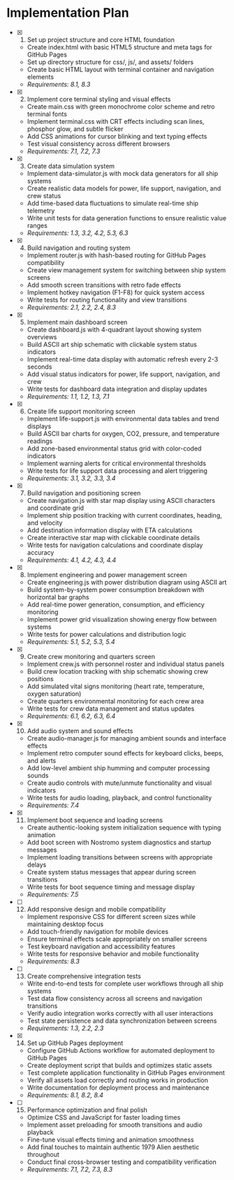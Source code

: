 # Implementation Plan

- [x] 1. Set up project structure and core HTML foundation





  - Create index.html with basic HTML5 structure and meta tags for GitHub Pages
  - Set up directory structure for css/, js/, and assets/ folders
  - Create basic HTML layout with terminal container and navigation elements
  - _Requirements: 8.1, 8.3_

- [x] 2. Implement core terminal styling and visual effects





  - Create main.css with green monochrome color scheme and retro terminal fonts
  - Implement terminal.css with CRT effects including scan lines, phosphor glow, and subtle flicker
  - Add CSS animations for cursor blinking and text typing effects
  - Test visual consistency across different browsers
  - _Requirements: 7.1, 7.2, 7.3_

- [x] 3. Create data simulation system





  - Implement data-simulator.js with mock data generators for all ship systems
  - Create realistic data models for power, life support, navigation, and crew status
  - Add time-based data fluctuations to simulate real-time ship telemetry
  - Write unit tests for data generation functions to ensure realistic value ranges
  - _Requirements: 1.3, 3.2, 4.2, 5.3, 6.3_

- [x] 4. Build navigation and routing system





  - Implement router.js with hash-based routing for GitHub Pages compatibility
  - Create view management system for switching between ship system screens
  - Add smooth screen transitions with retro fade effects
  - Implement hotkey navigation (F1-F8) for quick system access
  - Write tests for routing functionality and view transitions
  - _Requirements: 2.1, 2.2, 2.4, 8.3_

- [x] 5. Implement main dashboard screen





  - Create dashboard.js with 4-quadrant layout showing system overviews
  - Build ASCII art ship schematic with clickable system status indicators
  - Implement real-time data display with automatic refresh every 2-3 seconds
  - Add visual status indicators for power, life support, navigation, and crew
  - Write tests for dashboard data integration and display updates
  - _Requirements: 1.1, 1.2, 1.3, 7.1_

- [x] 6. Create life support monitoring screen





  - Implement life-support.js with environmental data tables and trend displays
  - Build ASCII bar charts for oxygen, CO2, pressure, and temperature readings
  - Add zone-based environmental status grid with color-coded indicators
  - Implement warning alerts for critical environmental thresholds
  - Write tests for life support data processing and alert triggering
  - _Requirements: 3.1, 3.2, 3.3, 3.4_

- [x] 7. Build navigation and positioning screen





  - Create navigation.js with star map display using ASCII characters and coordinate grid
  - Implement ship position tracking with current coordinates, heading, and velocity
  - Add destination information display with ETA calculations
  - Create interactive star map with clickable coordinate details
  - Write tests for navigation calculations and coordinate display accuracy
  - _Requirements: 4.1, 4.2, 4.3, 4.4_

- [x] 8. Implement engineering and power management screen





  - Create engineering.js with power distribution diagram using ASCII art
  - Build system-by-system power consumption breakdown with horizontal bar graphs
  - Add real-time power generation, consumption, and efficiency monitoring
  - Implement power grid visualization showing energy flow between systems
  - Write tests for power calculations and distribution logic
  - _Requirements: 5.1, 5.2, 5.3, 5.4_

- [x] 9. Create crew monitoring and quarters screen





  - Implement crew.js with personnel roster and individual status panels
  - Build crew location tracking with ship schematic showing crew positions
  - Add simulated vital signs monitoring (heart rate, temperature, oxygen saturation)
  - Create quarters environmental monitoring for each crew area
  - Write tests for crew data management and status updates
  - _Requirements: 6.1, 6.2, 6.3, 6.4_

- [x] 10. Add audio system and sound effects





  - Create audio-manager.js for managing ambient sounds and interface effects
  - Implement retro computer sound effects for keyboard clicks, beeps, and alerts
  - Add low-level ambient ship humming and computer processing sounds
  - Create audio controls with mute/unmute functionality and visual indicators
  - Write tests for audio loading, playback, and control functionality
  - _Requirements: 7.4_

- [x] 11. Implement boot sequence and loading screens





  - Create authentic-looking system initialization sequence with typing animation
  - Add boot screen with Nostromo system diagnostics and startup messages
  - Implement loading transitions between screens with appropriate delays
  - Create system status messages that appear during screen transitions
  - Write tests for boot sequence timing and message display
  - _Requirements: 7.5_

- [ ] 12. Add responsive design and mobile compatibility
  - Implement responsive CSS for different screen sizes while maintaining desktop focus
  - Add touch-friendly navigation for mobile devices
  - Ensure terminal effects scale appropriately on smaller screens
  - Test keyboard navigation and accessibility features
  - Write tests for responsive behavior and mobile functionality
  - _Requirements: 8.3_

- [ ] 13. Create comprehensive integration tests
  - Write end-to-end tests for complete user workflows through all ship systems
  - Test data flow consistency across all screens and navigation transitions
  - Verify audio integration works correctly with all user interactions
  - Test state persistence and data synchronization between screens
  - _Requirements: 1.3, 2.2, 2.3_

- [x] 14. Set up GitHub Pages deployment





  - Configure GitHub Actions workflow for automated deployment to GitHub Pages
  - Create deployment script that builds and optimizes static assets
  - Test complete application functionality in GitHub Pages environment
  - Verify all assets load correctly and routing works in production
  - Write documentation for deployment process and maintenance
  - _Requirements: 8.1, 8.2, 8.4_

- [ ] 15. Performance optimization and final polish
  - Optimize CSS and JavaScript for faster loading times
  - Implement asset preloading for smooth transitions and audio playback
  - Fine-tune visual effects timing and animation smoothness
  - Add final touches to maintain authentic 1979 Alien aesthetic throughout
  - Conduct final cross-browser testing and compatibility verification
  - _Requirements: 7.1, 7.2, 7.3, 8.3_